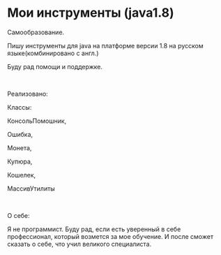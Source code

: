 # Мои инструменты (java1.8)

<p>Самообразование.</p>
<p>Пишу инструменты для java на платформе версии 1.8 на русском языке(комбинировано с англ.)</p>
<p>Буду рад помощи и поддержке.</p>
</br>
<p>Реализовано:</p>
<p>Классы:</p>
<p>КонсольПомошник,</p>
<p>Ошибка,</p>
<p>Монета,</p>
<p>Купюра,</p>
<p>Кошелек,</p>
<p>МассивУтилиты</p>
</br>
<p>О себе:</p>
<p>Я не программист. Буду рад, если есть уверенный в себе профессионал, который возмется за мое обучение. И после сможет сказать о себе, что учил великого специалиста.</p>
